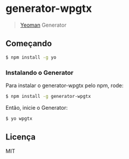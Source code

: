 # generator-wpgtx

> [Yeoman](http://yeoman.io) Generator


## Começando

```bash
$ npm install -g yo
```

### Instalando o Generator

Para instalar o generator-wpgtx pelo npm, rode:

```bash
$ npm install -g generator-wpgtx
```

Então, inicie o Generator:

```bash
$ yo wpgtx
```

## Licença

MIT
